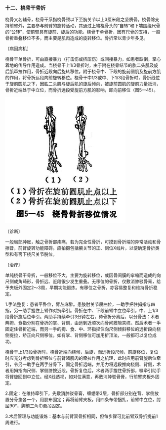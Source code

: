 ### 十二、桡骨干骨折

桡骨又名辅骨，桡骨干系指桡骨颈以下至腕关节以上3厘米段之坚质骨。桡骨除支持前臂外，主要参与前臂的旋转活动，其通过上端桡骨头的“自转”和下端围绕尺骨的“公转”，使前臂具有旋前、旋后的功能。桡骨干单骨折，因有尺骨的支持，一般骨折重叠移位不多，而主要是肌肉造成的旋转移位。骨折常以青少年多见。

〔病因病机〕

桡骨干单骨折，可由直接暴力（打击伤或挤压伤）或间接暴力，如患者跌倒，掌心着地的传导作用造成。当桡骨干上1/3骨折时，由于附在桡骨结节的肱二头肌及旋后肌牵拉作用，骨折近段向后旋转移位。附于桡骨中、下段的旋前圆肌及旋前方肌的作用，将骨折远段向前旋转移位。桡骨干中1/3或中、下1/3段骨折时，骨折线位于旋前圆肌之下，因肱二头肌与旋后肌的旋后倾向，被旋前圆肌的旋前力量抵消，骨折近端处于中立位，而骨折远段受旋前方肌的影响，即向前移位（图5—45）。

<img src="img\5-45.jpg" style="zoom:70%;" />

〔诊断〕

一般局部肿胀，触之骨折部疼痛，若为完全性骨折，可摸到骨折端的异常活动和骨擦音，前臂旋转功能障碍。应拍摄包括腕关节的正、侧位X线片，以便确定骨折类型和有否下桡尺关节脱位。

〔治疗〕

单纯桡骨干骨折，一般移位不大，主要为旋转移位，或因骨间膜的挛缩而造成的向尺侧成角畸形，骨折远、近段很少发生重叠。无移位的骨折，仅敷消肿驳骨膏，给予夹板外固定2〜3周，早期功能锻炼。有移位之骨折，亦容易整复和维持骨折稳定。

1.手法整复：患者平卧位，臂丛麻醉。患肢肘关节屈曲位，一助手把住拇指与四指，另一助手握住上臂作对抗牵引。骨折在中、下段前臂中立位牵引，中、上1/3段骨折旋后位牵引。两助手持续牵引3分钟左右，待骨折分离后，以分骨法：术者两拇、食指分别在骨折的掌、背侧，由远到近顺次向骨间膜隙夹挤。然后术者一手固定住骨折近端，而另一手的拇、食、中、环指捏住向尺侧倾斜移位的远折段向桡侧提拉，矫正向尺侧移位。如有掌、背侧移位可加用折顶法，一般都可以复位成功。

桡骨干上1/3段骨折时，桡骨近端向桡倾，后旋，而远折段尺倾，前旋移位，复位时应充分考虑到骨折移位与前臂诸肌肉的牵拉作用之机理，此时应用前臂旋后位牵引，令另一助手在两手分骨下，固定骨折远端，并用力将远段推向桡侧、背侧，术者用拇指向尺侧、掌侧挤按近段。骨折复位后，术者两手捏住骨折部，嘱牵引助手将臂旋回到中立位。经X线透视，如对位满意，再敷消肿驳骨膏，行前臂夹板外固定。

2.固定：在维持牵引下，先敷消肿驳骨膏，缠绷带3层，骨折部分别在背、掌侧放置分骨垫各一个，用胶布固定；再将前臂夹板，用四条布带捆扎，前臂中立位，肘屈90°，胸前三角巾悬吊固定。

3.术后管理与功能锻炼：基本与前臂双骨折相同，但每步骤可比前臂双骨折提前1周进行。
